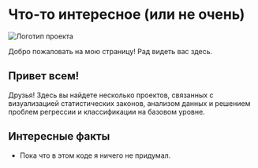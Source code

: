 # Что-то интересное (или не очень)

![Логотип проекта](https://drive.google.com/file/d/18TK2DN5xSAsB5n_ZQhS3q_3FBjw8FPho/view)

Добро пожаловать на мою страницу! Рад видеть вас здесь.

## Привет всем!

Друзья! Здесь вы найдете несколько проектов, связанных с визуализацией статистических законов, анализом данных и решением проблем регрессии и классификации на базовом уровне.

## Интересные факты

- Пока что в этом коде я ничего не придумал.
